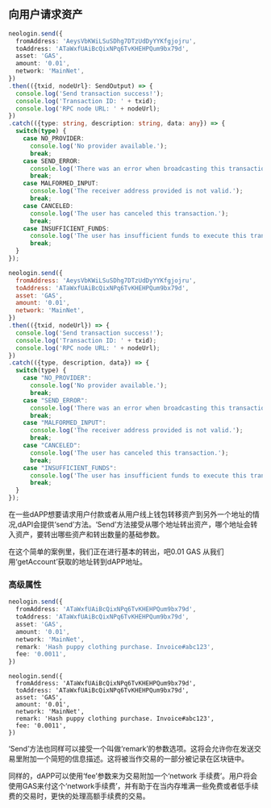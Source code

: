 ## 向用户请求资产

```typescript
neologin.send({
  fromAddress: 'AeysVbKWiLSuSDhg7DTzUdDyYYKfgjojru',
  toAddress: 'ATaWxfUAiBcQixNPq6TvKHEHPQum9bx79d',
  asset: 'GAS',
  amount: '0.01',
  network: 'MainNet',
})
.then(({txid, nodeUrl}: SendOutput) => {
  console.log('Send transaction success!');
  console.log('Transaction ID: ' + txid);
  console.log('RPC node URL: ' + nodeUrl);
})
.catch(({type: string, description: string, data: any}) => {
  switch(type) {
    case NO_PROVIDER:
      console.log('No provider available.');
      break;
    case SEND_ERROR:
      console.log('There was an error when broadcasting this transaction to the network.');
      break;
    case MALFORMED_INPUT:
      console.log('The receiver address provided is not valid.');
      break;
    case CANCELED:
      console.log('The user has canceled this transaction.');
      break;
    case INSUFFICIENT_FUNDS:
      console.log('The user has insufficient funds to execute this transaction.');
      break;
  }
});
```
```javascript
neologin.send({
  fromAddress: 'AeysVbKWiLSuSDhg7DTzUdDyYYKfgjojru',
  toAddress: 'ATaWxfUAiBcQixNPq6TvKHEHPQum9bx79d',
  asset: 'GAS',
  amount: '0.01',
  network: 'MainNet',
})
.then(({txid, nodeUrl}) => {
  console.log('Send transaction success!');
  console.log('Transaction ID: ' + txid);
  console.log('RPC node URL: ' + nodeUrl);
})
.catch(({type, description, data}) => {
  switch(type) {
    case "NO_PROVIDER":
      console.log('No provider available.');
      break;
    case "SEND_ERROR":
      console.log('There was an error when broadcasting this transaction to the network.');
      break;
    case "MALFORMED_INPUT":
      console.log('The receiver address provided is not valid.');
      break;
    case "CANCELED":
      console.log('The user has canceled this transaction.');
      break;
    case "INSUFFICIENT_FUNDS":
      console.log('The user has insufficient funds to execute this transaction.');
      break;
  }
});
```

在一些dAPP想要请求用户付款或者从用户线上钱包转移资产到另外一个地址的情况,dAPI会提供‘send’方法。‘Send’方法接受从哪个地址转出资产，哪个地址会转入资产，要转出哪些资产和转出数量的基础参数。

在这个简单的案例里，我们正在进行基本的转出，吧0.01 GAS 从我们用‘getAccount’获取的地址转到dAPP地址。

### 高级属性

```typescript
neologin.send({
  fromAddress: 'ATaWxfUAiBcQixNPq6TvKHEHPQum9bx79d',
  toAddress: 'ATaWxfUAiBcQixNPq6TvKHEHPQum9bx79d',
  asset: 'GAS',
  amount: '0.01',
  network: 'MainNet',
  remark: 'Hash puppy clothing purchase. Invoice#abc123',
  fee: '0.0011',
})
```
```
neologin.send({
  fromAddress: 'ATaWxfUAiBcQixNPq6TvKHEHPQum9bx79d',
  toAddress: 'ATaWxfUAiBcQixNPq6TvKHEHPQum9bx79d',
  asset: 'GAS',
  amount: '0.01',
  network: 'MainNet',
  remark: 'Hash puppy clothing purchase. Invoice#abc123',
  fee: '0.0011',
})
```

‘Send’方法也同样可以接受一个叫做‘remark’的参数选项。这将会允许你在发送交易里附加一个简短的信息描述。这将被当作交易的一部分被记录在区块链中。

同样的，dAPP可以使用‘fee’参数来为交易附加一个‘network 手续费’。用户将会使用GAS来付这个‘network手续费’，并有助于在当内存堆满一些免费或者低手续费的交易时，更快的处理高额手续费的交易。
